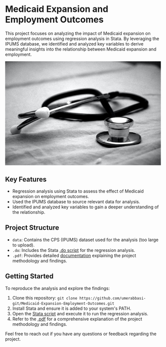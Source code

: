 # Medicaid Expansion and Employment Outcomes

This project focuses on analyzing the impact of Medicaid expansion on employment outcomes using regression analysis in Stata. By leveraging the IPUMS database, we identified and analyzed key variables to derive meaningful insights into the relationship between Medicaid expansion and employment.

<p align="center"><img src="P_Medicaid.jpg" /> </p>

## Key Features

- Regression analysis using Stata to assess the effect of Medicaid expansion on employment outcomes.
- Used the IPUMS database to source relevant data for analysis.
- Identified and analyzed key variables to gain a deeper understanding of the relationship.

## Project Structure

- `data`: Contains the CPS (IPUMS) dataset used for the analysis (too large to upload).
- `.do`: Includes the Stata [.do script](Abbasi_U_Medicaid_Expansion.do) for the regression analysis.
- `.pdf`: Provides detailed [documentation](R_Abbasi_U_Medicaid_Expansion_Project.pdf) explaining the project methodology and findings.

## Getting Started

To reproduce the analysis and explore the findings:

1. Clone this repository: `git clone https://github.com/umerabbasi-git/Medicaid-Expansion-Employment-Outcomes.git`
2. Install Stata and ensure it is added to your system's PATH.
3. Open the [Stata script](Abbasi_U_Medicaid_Expansion.do) and execute it to run the regression analysis.
4. Refer to the [.pdf](R_Abbasi_U_Medicaid_Expansion_Project.pdf) for a comprehensive explanation of the project methodology and findings.

Feel free to reach out if you have any questions or feedback regarding the project.

